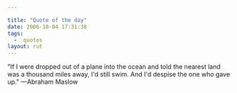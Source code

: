 ```yaml
---

title: "Quote of the day"
date: 2006-10-04 17:31:38
tags:
  -  quotes
layout: rut
---
```


"If I were dropped out of a plane into the ocean and told the nearest land was a thousand miles away, I'd still swim. And I'd despise the one who gave up." —Abraham Maslow

